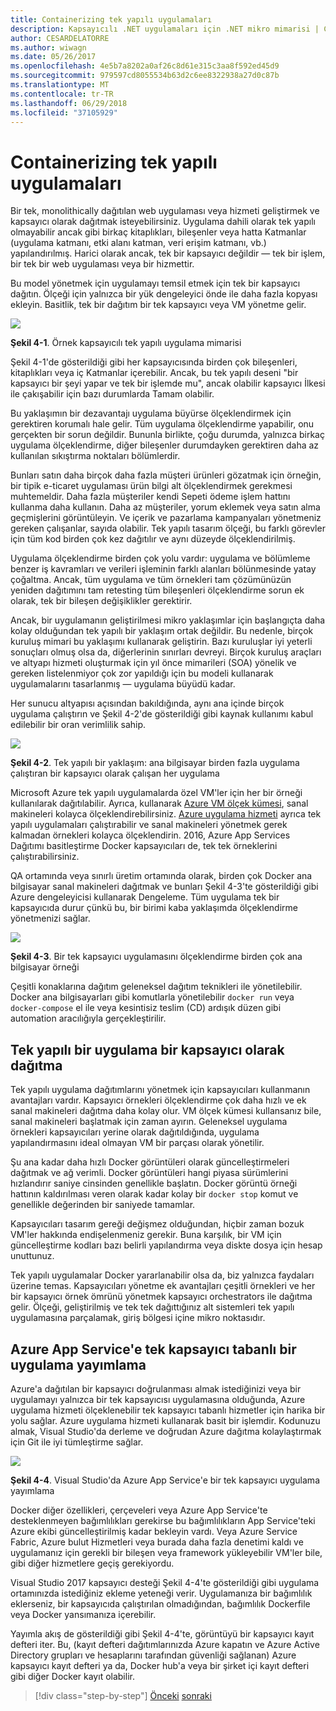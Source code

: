 ```yaml
---
title: Containerizing tek yapılı uygulamaları
description: Kapsayıcılı .NET uygulamaları için .NET mikro mimarisi | Containerizing tek yapılı uygulamaları
author: CESARDELATORRE
ms.author: wiwagn
ms.date: 05/26/2017
ms.openlocfilehash: 4e5b7a8202a0af26c8d61e315c3aa8f592ed45d9
ms.sourcegitcommit: 979597cd8055534b63d2c6ee8322938a27d0c87b
ms.translationtype: MT
ms.contentlocale: tr-TR
ms.lasthandoff: 06/29/2018
ms.locfileid: "37105929"
---
```

# <a name="containerizing-monolithic-applications"></a>Containerizing tek yapılı uygulamaları

Bir tek, monolithically dağıtılan web uygulaması veya hizmeti geliştirmek ve kapsayıcı olarak dağıtmak isteyebilirsiniz. Uygulama dahili olarak tek yapılı olmayabilir ancak gibi birkaç kitaplıkları, bileşenler veya hatta Katmanlar (uygulama katmanı, etki alanı katman, veri erişim katmanı, vb.) yapılandırılmış. Harici olarak ancak, tek bir kapsayıcı değildir — tek bir işlem, bir tek bir web uygulaması veya bir hizmettir.

Bu model yönetmek için uygulamayı temsil etmek için tek bir kapsayıcı dağıtın. Ölçeği için yalnızca bir yük dengeleyici önde ile daha fazla kopyası ekleyin. Basitlik, tek bir dağıtım bir tek kapsayıcı veya VM yönetme gelir.

![](./media/image1.png)

**Şekil 4-1**. Örnek kapsayıcılı tek yapılı uygulama mimarisi

Şekil 4-1'de gösterildiği gibi her kapsayıcısında birden çok bileşenleri, kitaplıkları veya iç Katmanlar içerebilir. Ancak, bu tek yapılı deseni "bir kapsayıcı bir şeyi yapar ve tek bir işlemde mu", ancak olabilir kapsayıcı İlkesi ile çakışabilir için bazı durumlarda Tamam olabilir.

Bu yaklaşımın bir dezavantajı uygulama büyürse ölçeklendirmek için gerektiren korumalı hale gelir. Tüm uygulama ölçeklendirme yapabilir, onu gerçekten bir sorun değildir. Bununla birlikte, çoğu durumda, yalnızca birkaç uygulama ölçeklendirme, diğer bileşenler durumdayken gerektiren daha az kullanılan sıkıştırma noktaları bölümlerdir.

Bunları satın daha birçok daha fazla müşteri ürünleri gözatmak için örneğin, bir tipik e-ticaret uygulaması ürün bilgi alt ölçeklendirmek gerekmesi muhtemeldir. Daha fazla müşteriler kendi Sepeti ödeme işlem hattını kullanma daha kullanın. Daha az müşteriler, yorum eklemek veya satın alma geçmişlerini görüntüleyin. Ve içerik ve pazarlama kampanyaları yönetmeniz gereken çalışanlar, sayıda olabilir. Tek yapılı tasarım ölçeği, bu farklı görevler için tüm kod birden çok kez dağıtılır ve aynı düzeyde ölçeklendirilmiş.

Uygulama ölçeklendirme birden çok yolu vardır: uygulama ve bölümleme benzer iş kavramları ve verileri işleminin farklı alanları bölünmesinde yatay çoğaltma. Ancak, tüm uygulama ve tüm örnekleri tam çözümünüzün yeniden dağıtımını tam retesting tüm bileşenleri ölçeklendirme sorun ek olarak, tek bir bileşen değişiklikler gerektirir.

Ancak, bir uygulamanın geliştirilmesi mikro yaklaşımlar için başlangıçta daha kolay olduğundan tek yapılı bir yaklaşım ortak değildir. Bu nedenle, birçok kuruluş mimari bu yaklaşımı kullanarak geliştirin. Bazı kuruluşlar iyi yeterli sonuçları olmuş olsa da, diğerlerinin sınırları devreyi. Birçok kuruluş araçları ve altyapı hizmeti oluşturmak için yıl önce mimarileri (SOA) yönelik ve gereken listelenmiyor çok zor yapıldığı için bu modeli kullanarak uygulamalarını tasarlanmış — uygulama büyüdü kadar.

Her sunucu altyapısı açısından bakıldığında, aynı ana içinde birçok uygulama çalıştırın ve Şekil 4-2'de gösterildiği gibi kaynak kullanımı kabul edilebilir bir oran verimlilik sahip.

![](./media/image2.png)

**Şekil 4-2**. Tek yapılı bir yaklaşım: ana bilgisayar birden fazla uygulama çalıştıran bir kapsayıcı olarak çalışan her uygulama

Microsoft Azure tek yapılı uygulamalarda özel VM'ler için her bir örneği kullanılarak dağıtılabilir. Ayrıca, kullanarak [Azure VM ölçek kümesi](https://docs.microsoft.com/azure/virtual-machine-scale-sets/), sanal makineleri kolayca ölçeklendirebilirsiniz. [Azure uygulama hizmeti](https://azure.microsoft.com/services/app-service/) ayrıca tek yapılı uygulamaları çalıştırabilir ve sanal makineleri yönetmek gerek kalmadan örnekleri kolayca ölçeklendirin. 2016, Azure App Services Dağıtımı basitleştirme Docker kapsayıcıları de, tek tek örneklerini çalıştırabilirsiniz.

QA ortamında veya sınırlı üretim ortamında olarak, birden çok Docker ana bilgisayar sanal makineleri dağıtmak ve bunları Şekil 4-3'te gösterildiği gibi Azure dengeleyicisi kullanarak Dengeleme. Tüm uygulama tek bir kapsayıcıda durur çünkü bu, bir birimi kaba yaklaşımda ölçeklendirme yönetmenizi sağlar.

![](./media/image3.png)

**Şekil 4-3**. Bir tek kapsayıcı uygulamasını ölçeklendirme birden çok ana bilgisayar örneği

Çeşitli konaklarına dağıtım geleneksel dağıtım teknikleri ile yönetilebilir. Docker ana bilgisayarları gibi komutlarla yönetilebilir `docker run` veya `docker-compose` el ile veya kesintisiz teslim (CD) ardışık düzen gibi automation aracılığıyla gerçekleştirilir.

## <a name="deploying-a-monolithic-application-as-a-container"></a>Tek yapılı bir uygulama bir kapsayıcı olarak dağıtma

Tek yapılı uygulama dağıtımlarını yönetmek için kapsayıcıları kullanmanın avantajları vardır. Kapsayıcı örnekleri ölçeklendirme çok daha hızlı ve ek sanal makineleri dağıtma daha kolay olur. VM ölçek kümesi kullansanız bile, sanal makineleri başlatmak için zaman ayırın. Geleneksel uygulama örnekleri kapsayıcıları yerine olarak dağıtıldığında, uygulama yapılandırmasını ideal olmayan VM bir parçası olarak yönetilir.

Şu ana kadar daha hızlı Docker görüntüleri olarak güncelleştirmeleri dağıtmak ve ağ verimli. Docker görüntüleri hangi piyasa sürümlerini hızlandırır saniye cinsinden genellikle başlatın. Docker görüntü örneği hattının kaldırılması veren olarak kadar kolay bir `docker stop` komut ve genellikle değerinden bir saniyede tamamlar.

Kapsayıcıları tasarım gereği değişmez olduğundan, hiçbir zaman bozuk VM'ler hakkında endişelenmeniz gerekir. Buna karşılık, bir VM için güncelleştirme kodları bazı belirli yapılandırma veya diskte dosya için hesap unuttunuz.

Tek yapılı uygulamalar Docker yararlanabilir olsa da, biz yalnızca faydaları üzerine temas. Kapsayıcıları yönetme ek avantajları çeşitli örnekleri ve her bir kapsayıcı örnek ömrünü yönetmek kapsayıcı orchestrators ile dağıtma gelir. Ölçeği, geliştirilmiş ve tek tek dağıttığınız alt sistemleri tek yapılı uygulamasına parçalamak, giriş bölgesi içine mikro noktasıdır.

## <a name="publishing-a-single-container-based-application-to-azure-app-service"></a>Azure App Service'e tek kapsayıcı tabanlı bir uygulama yayımlama

Azure'a dağıtılan bir kapsayıcı doğrulanması almak istediğinizi veya bir uygulamayı yalnızca bir tek kapsayıcısı uygulamasına olduğunda, Azure uygulama hizmeti ölçeklenebilir tek kapsayıcı tabanlı hizmetler için harika bir yolu sağlar. Azure uygulama hizmeti kullanarak basit bir işlemdir. Kodunuzu almak, Visual Studio'da derleme ve doğrudan Azure dağıtma kolaylaştırmak için Git ile iyi tümleştirme sağlar.

![](./media/image4.png)

**Şekil 4-4**. Visual Studio'da Azure App Service'e bir tek kapsayıcı uygulama yayımlama

Docker diğer özellikleri, çerçeveleri veya Azure App Service'te desteklenmeyen bağımlılıkları gerekirse bu bağımlılıkların App Service'teki Azure ekibi güncelleştirilmiş kadar bekleyin vardı. Veya Azure Service Fabric, Azure bulut Hizmetleri veya burada daha fazla denetimi kaldı ve uygulamanız için gerekli bir bileşen veya framework yükleyebilir VM'ler bile, gibi diğer hizmetlere geçiş gerekiyordu.

Visual Studio 2017 kapsayıcı desteği Şekil 4-4'te gösterildiği gibi uygulama ortamınızda istediğiniz ekleme yeteneği verir. Uygulamanıza bir bağımlılık eklerseniz, bir kapsayıcıda çalıştırılan olmadığından, bağımlılık Dockerfile veya Docker yansımanıza içerebilir.

Yayımla akış de gösterildiği gibi Şekil 4-4'te, görüntüyü bir kapsayıcı kayıt defteri iter. Bu, (kayıt defteri dağıtımlarınızda Azure kapatın ve Azure Active Directory grupları ve hesaplarını tarafından güvenliği sağlanan) Azure kapsayıcı kayıt defteri ya da, Docker hub'a veya bir şirket içi kayıt defteri gibi diğer Docker kayıt olabilir.


>[!div class="step-by-step"]
[Önceki](index.md)
[sonraki](docker-application-state-data.md)
